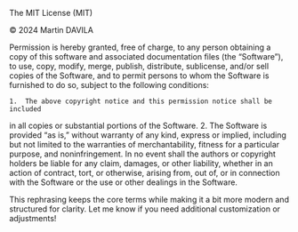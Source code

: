 The MIT License (MIT)

© 2024 Martin DAVILA

Permission is hereby granted, free of charge, to any person obtaining a copy
of this software and associated documentation files (the “Software”), to use,
copy, modify, merge, publish, distribute, sublicense, and/or sell copies of
the Software, and to permit persons to whom the Software is furnished to do
so, subject to the following conditions:

	1.	The above copyright notice and this permission notice shall be included
in all copies or substantial portions of the Software.
	2.	The Software is provided “as is,” without warranty of any kind, express
or implied, including but not limited to the warranties of merchantability,
fitness for a particular purpose, and noninfringement. In no event shall
the authors or copyright holders be liable for any claim, damages, or
other liability, whether in an action of contract, tort, or otherwise,
arising from, out of, or in connection with the Software or the use or
other dealings in the Software.

This rephrasing keeps the core terms while making it a bit more modern and structured for clarity. Let me know if you need additional customization or adjustments!
